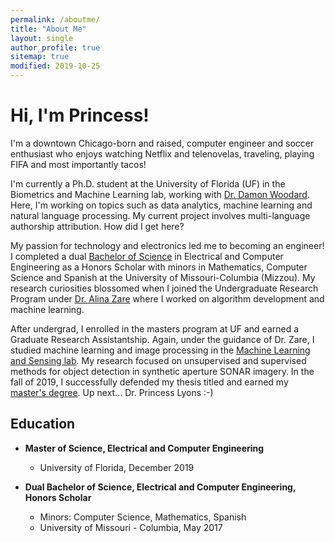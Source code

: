 ```yaml
---
permalink: /aboutme/
title: "About Me"
layout: single
author_profile: true
sitemap: true
modified: 2019-10-25
---
```

# Hi, I'm Princess!

I'm a downtown Chicago-born and raised, computer engineer and soccer enthusiast who enjoys watching Netflix and telenovelas, traveling, playing FIFA and most importantly tacos!

I'm currently a Ph.D. student at the University of Florida (UF) in the Biometrics and Machine Learning lab, working with [Dr. Damon Woodard](http://damonwoodard.com). Here, I'm working on topics such as data analytics, machine learning and natural language processing. My current project involves multi-language authorship attribution. How did I get here?

My passion for technology and electronics led me to becoming an engineer! I completed a dual [Bachelor of Science](#education) in Electrical and Computer Engineering as a Honors Scholar with minors in Mathematics, Computer Science and Spanish at the University of Missouri-Columbia (Mizzou). My research curiosities blossomed when I joined the Undergraduate Research Program under [Dr. Alina Zare](https://faculty.eng.ufl.edu/machine-learning/people/faculty/) where I worked on algorithm development and machine learning.

After undergrad, I enrolled in the masters program at UF and earned a Graduate Research Assistantship. Again, under the guidance of Dr. Zare, I studied machine learning and image processing in the [Machine Learning and Sensing lab](https://faculty.eng.ufl.edu/machine-learning/machine-learning-sensing-lab/). My research focused on unsupervised and supervised methods for object detection in synthetic aperture SONAR imagery. In the fall of 2019, I successfully defended my thesis titled and earned my [master's degree](#education). Up next... Dr. Princess Lyons :-)

## Education
* **Master of Science, Electrical and Computer Engineering**
  * University of Florida, December 2019

* **Dual Bachelor of Science, Electrical and Computer Engineering, Honors Scholar**
  * Minors: Computer Science, Mathematics, Spanish
  * University of Missouri - Columbia, May 2017
